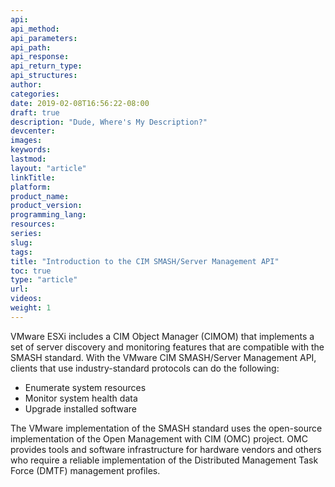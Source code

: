 ```yaml
---
api:
api_method:
api_parameters:
api_path:
api_response:
api_return_type:
api_structures:
author:
categories:
date: 2019-02-08T16:56:22-08:00
draft: true
description: "Dude, Where's My Description?"
devcenter:
images:
keywords:
lastmod:
layout: "article"
linkTitle:
platform:
product_name:
product_version:
programming_lang:
resources:
series:
slug:
tags:
title: "Introduction to the CIM SMASH/Server Management API"
toc: true
type: "article"
url:
videos:
weight: 1
---
```

VMware ESXi includes a CIM Object Manager (CIMOM) that implements a set of server discovery and monitoring features that are compatible with the SMASH standard. With the VMware CIM SMASH/Server Management API, clients that use industry-standard protocols can do the following:

- Enumerate system resources
- Monitor system health data
- Upgrade installed software

The VMware implementation of the SMASH standard uses the open-source implementation of the Open Management with CIM (OMC) project. OMC provides tools and software infrastructure for hardware vendors and others who require a reliable implementation of the Distributed Management Task Force (DMTF) management profiles.
